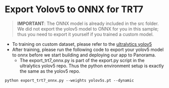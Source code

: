 # Export Yolov5 to ONNX for TRT7

> **IMPORTANT**: The ONNX model is already included in the src folder. We did not export the yolov5 model to ONNX for you in this sample; thus you need to export it yourself if you trained a custom model.

- To training on custom dataset, please refer to the [ultralytics yolov5](https://github.com/ultralytics/yolov5/blob/master/export.py)
- After training, please run the following code to export your yolov5 model to onnx before we start building and deploying our app to Panorama. 
    - The export_trt7_onnx.py is part of the export.py script in the ultralytics yolov5 repo. Thus the python environment setup is exactly the same as the yolov5 repo.

```
python export_trt7_onnx.py --weights yolov5s.pt --dynamic
```